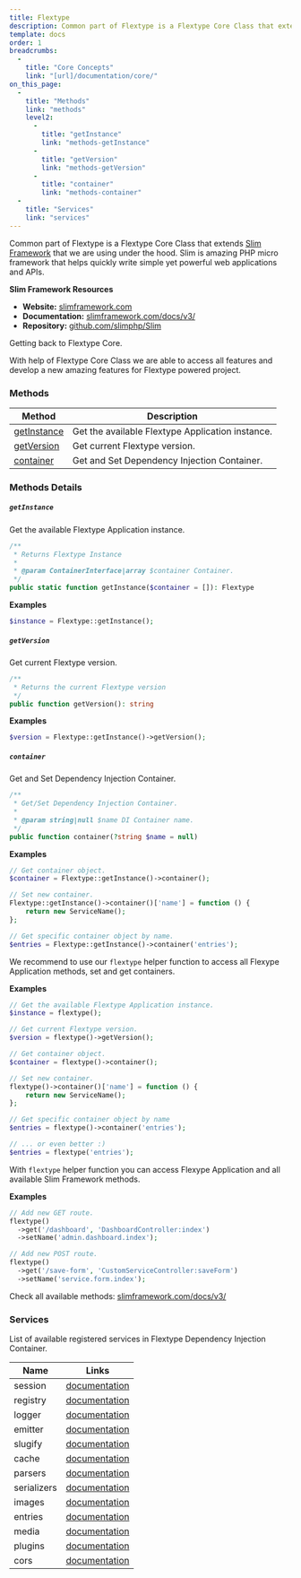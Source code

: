 ```yaml
---
title: Flextype
description: Common part of Flextype is a Flextype Core Class that extends Slim Framework that we are using under the hood. Slim is amazing PHP micro framework that helps quickly write simple yet powerful web applications and APIs.
template: docs
order: 1
breadcrumbs:
  -
    title: "Core Concepts"
    link: "[url]/documentation/core/"
on_this_page:
  -
    title: "Methods"
    link: "methods"
    level2:
      -
        title: "getInstance"
        link: "methods-getInstance"
      -
        title: "getVersion"
        link: "methods-getVersion"
      -
        title: "container"
        link: "methods-container"
  -
    title: "Services"
    link: "services"
---
```


Common part of Flextype is a Flextype Core Class that extends [Slim Framework](//slimframework.com) that we are using under the hood. Slim is amazing PHP micro framework that helps quickly write simple yet powerful web applications and APIs.

**Slim Framework Resources**
* **Website:** [slimframework.com](//slimframework.com)
* **Documentation:** [slimframework.com/docs/v3/](//slimframework.com/docs/v3/)
* **Repository:** [github.com/slimphp/Slim](//github.com/slimphp/Slim)

Getting back to Flextype Core.

With help of Flextype Core Class we are able to access all features and develop a new amazing features for Flextype powered project.

### <a name="methods"></a> Methods


<table>
    <thead>
        <tr>
            <th>Method</th>
            <th>Description</th>
        </tr>
    </thead>
    <tbody>
        <tr>
            <td><a href="#methods-getInstance">getInstance</a></td>
            <td>Get the available Flextype Application instance.</td>
        </tr>
        <tr>
            <td><a href="#methods-getVersion">getVersion</a></td>
            <td>Get current Flextype version.</td>
        </tr>
        <tr>
            <td><a href="#methods-container">container</a></td>
            <td>Get and Set Dependency Injection Container.</td>
        </tr>
    </tbody>
</table>

### Methods Details

##### <a name="methods-getInstance"></a> `getInstance`

Get the available Flextype Application instance.

```php
/**
 * Returns Flextype Instance
 *
 * @param ContainerInterface|array $container Container.
 */
public static function getInstance($container = []): Flextype
```

**Examples**

```php
$instance = Flextype::getInstance();
```

##### <a name="methods-getVersion"></a> `getVersion`

Get current Flextype version.

```php
/**
 * Returns the current Flextype version
 */
public function getVersion(): string
```

**Examples**

```php
$version = Flextype::getInstance()->getVersion();
```

##### <a name="methods-container"></a> `container`

Get and Set Dependency Injection Container.

```php
/**
 * Get/Set Dependency Injection Container.
 *
 * @param string|null $name DI Container name.
 */
public function container(?string $name = null)
```

**Examples**

```php
// Get container object.
$container = Flextype::getInstance()->container();

// Set new container.
Flextype::getInstance()->container()['name'] = function () {
    return new ServiceName();
};

// Get specific container object by name.
$entries = Flextype::getInstance()->container('entries');
```

We recommend to use our `flextype` helper function to access all Flexype Application methods, set and get containers.

**Examples**

```php
// Get the available Flextype Application instance.
$instance = flextype();

// Get current Flextype version.
$version = flextype()->getVersion();

// Get container object.
$container = flextype()->container();

// Set new container.
flextype()->container()['name'] = function () {
    return new ServiceName();
};

// Get specific container object by name
$entries = flextype()->container('entries');

// ... or even better :)
$entries = flextype('entries');
```

With `flextype` helper function you can access Flexype Application and all available Slim Framework methods.

**Examples**

```php
// Add new GET route.
flextype()
  ->get('/dashboard', 'DashboardController:index')
  ->setName('admin.dashboard.index');

// Add new POST route.
flextype()
  ->get('/save-form', 'CustomServiceController:saveForm')
  ->setName('service.form.index');
```

Check all available methods: [slimframework.com/docs/v3/](//slimframework.com/docs/v3/)

### Services <a name="services"></a>

List of available registered services in Flextype Dependency Injection Container.

<table>
    <thead>
        <tr>
            <th>Name</th>
            <th>Links</th>
        </tr>
    </thead>
    <tbody>
        <tr>
            <td>session</td>
            <td><a href="https://github.com/atomastic/session">documentation</a></td>
        </tr>
        <tr>
            <td>registry</td>
            <td><a href="https://github.com/atomastic/registry">documentation</a></td>
        </tr>
        <tr>
            <td>logger</td>
            <td><a href="https://github.com/Seldaek/monolog">documentation</a></td>
        </tr>
        <tr>
            <td>emitter</td>
            <td><a href="https://event.thephpleague.com">documentation</a></td>
        </tr>
        <tr>
            <td>slugify</td>
            <td><a href="https://github.com/cocur/slugify">documentation</a></td>
        </tr>
        <tr>
            <td>cache</td>
            <td><a href="https://www.phpfastcache.com">documentation</a></td>
        </tr>
        <tr>
            <td>parsers</td>
            <td><a href="[url]/documentation/core/parsers">documentation</a></td>
        </tr>
        <tr>
            <td>serializers</td>
            <td><a href="[url]/documentation/core/serializers">documentation</a></td>
        </tr>
        <tr>
            <td>images</td>
            <td><a href="https://glide.thephpleague.com">documentation</a></td>
        </tr>
        <tr>
            <td>entries</td>
            <td><a href="[url]/documentation/core/entries">documentation</a></td>
        </tr>
        <tr>
            <td>media</td>
            <td><a href="[url]/documentation/core/media">documentation</a></td>
        </tr>
        <tr>
            <td>plugins</td>
            <td><a href="[url]/documentation/core/plugins">documentation</a></td>
        </tr>
        <tr>
            <td>cors</td>
            <td><a href="#">documentation</a></td>
        </tr>
    </tbody>
</table>
